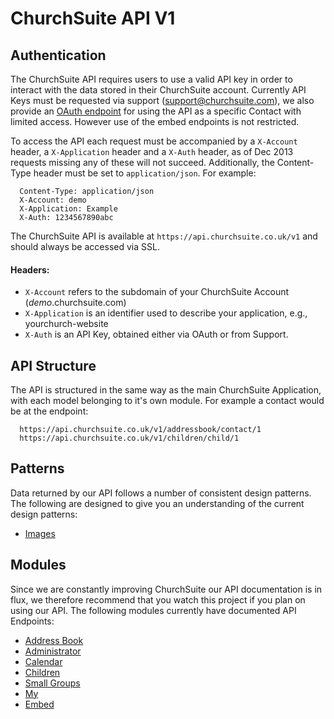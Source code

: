 # ChurchSuite API V1

## Authentication

The ChurchSuite API requires users to use a valid API key in order to interact with the data stored in their ChurchSuite account. Currently API Keys must be requested via support (support@churchsuite.com), we also provide an [OAuth endpoint](https://github.com/ChurchSuite/churchsuite-api/blob/master/oauth.md) for using the API as a specific Contact with limited access. However use of the embed endpoints is not restricted.

To access the API each request must be accompanied by a `X-Account` header, a `X-Application` header and a `X-Auth` header, as of Dec 2013 requests missing any of these will not succeed. Additionally, the Content-Type header must be set to `application/json`. For example:

````
  Content-Type: application/json
  X-Account: demo
  X-Application: Example
  X-Auth: 1234567890abc
````

The ChurchSuite API is available at `https://api.churchsuite.co.uk/v1` and should always be accessed via SSL.

#### Headers: 

* `X-Account` refers to the subdomain of your ChurchSuite Account (*demo*.churchsuite.com)
* `X-Application` is an identifier used to describe your application, e.g., yourchurch-website
* `X-Auth` is an API Key, obtained either via OAuth or from Support.

## API Structure

The API is structured in the same way as the main ChurchSuite Application, with each model belonging to it's own module. For example a contact would be at the endpoint:

````
  https://api.churchsuite.co.uk/v1/addressbook/contact/1
  https://api.churchsuite.co.uk/v1/children/child/1
````

## Patterns

Data returned by our API follows a number of consistent design patterns. The following are designed to give you an understanding of the current design patterns:

* [Images](https://github.com/ChurchSuite/churchsuite-api/blob/master/patterns/images.md)

## Modules

Since we are constantly improving ChurchSuite our API documentation is in flux, we therefore recommend that you watch this project if you plan on using our API. The following modules currently have documented API Endpoints:

* [Address Book](https://github.com/ChurchSuite/churchsuite-api/blob/master/modules/addressbook.md)
* [Administrator](https://github.com/ChurchSuite/churchsuite-api/blob/master/modules/administrator.md)
* [Calendar](https://github.com/ChurchSuite/churchsuite-api/blob/master/modules/calendar.md)
* [Children](https://github.com/ChurchSuite/churchsuite-api/blob/master/modules/children.md)
* [Small Groups](https://github.com/ChurchSuite/churchsuite-api/blob/master/modules/smallgroups.md)
* [My](https://github.com/ChurchSuite/churchsuite-api/blob/master/modules/my.md)
* [Embed](https://github.com/ChurchSuite/churchsuite-api/blob/master/modules/embed.md)
